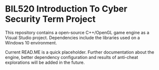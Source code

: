 # BIL520 Introduction To Cyber Security Term Project

This repository contains a open-source C++/OpenGL game engine as a Visual Studio project. Dependencies include the libraries used on a Windows 10 environment.

Current READ.ME is a quick placeholder. Further documentation about the engine, better dependency configuration and results of anti-cheat explorations will be added in the future.
